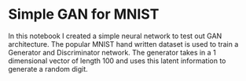 # Simple GAN for MNIST

In this notebook I created a simple neural network to test out GAN architecture. The popular MNIST hand written dataset is used to train a Generator and Discriminator network. The generator takes in a 1 dimensional vector of length 100 and uses this latent information to generate a random digit. 

